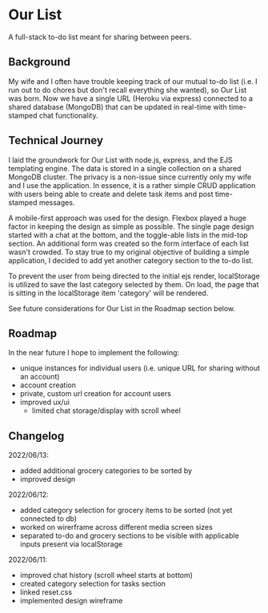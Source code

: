 # Our List

A full-stack to-do list meant for sharing between peers.
## Background

My wife and I often have trouble keeping track of our mutual to-do list 
(i.e. I run out to do chores but don't recall everything she wanted), so Our List was born. Now we have a single URL (Heroku via express) connected to a shared database (MongoDB) that can be updated in real-time with time-stamped chat functionality.
## Technical Journey

I laid the groundwork for Our List with node.js, express, and the EJS templating engine. 
The data is stored in a single collection on a shared MongoDB cluster. The privacy is a non-issue since currently only my wife and I use the application. In essence, it is a rather simple CRUD application with users being able to create and delete task items and post time-stamped messages.

A mobile-first approach was used for the design. Flexbox played a huge factor in keeping the design as simple as possible. The single page design started with a chat at the bottom, and the toggle-able lists in the mid-top section. An additional form was created so the form interface of each list wasn't crowded. To stay true to my original objective of building a simple application, I decided to add yet another category section to the to-do list. 

To prevent the user from being directed to the initial ejs render, localStorage is utilized to save the last category selected by them. On load, the page that is sitting in the localStorage item 'category' will be rendered.

See future considerations for Our List in the Roadmap section below.

## Roadmap

In the near future I hope to implement the following:
- unique instances for individual users (i.e. unique URL for sharing without an account)
- account creation
- private, custom url creation for account users
- improved ux/ui
    - limited chat storage/display with scroll wheel

## Changelog

2022/06/13:

- added additional grocery categories to be sorted by
- improved design

2022/06/12:

- added category selection for grocery items to be sorted (not yet connected to db)
- worked on wirerframe across different media screen sizes
- separated to-do and grocery sections to be visible with applicable inputs present via localStorage

2022/06/11:

- improved chat history (scroll wheel starts at bottom)
- created category selection for tasks section
- linked reset.css
- implemented design wireframe